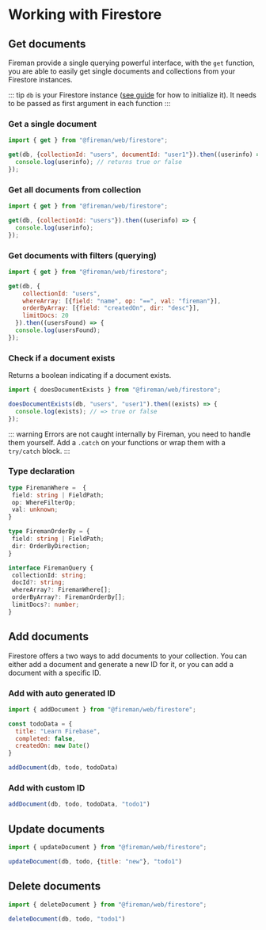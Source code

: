 # Working with Firestore

## Get documents

Fireman provide a single querying powerful interface, with the `get` function, you are able to easily get single documents and collections from your Firestore instances.

::: tip
`db` is your Firestore instance ([see guide](/guide/#initializing-firestore) for how to initialize it). It needs to be passed as first argument in each function
:::

### Get a single document

```js
import { get } from "@fireman/web/firestore";

get(db, {collectionId: "users", documentId: "user1"}).then((userinfo) => {
  console.log(userinfo); // returns true or false
});
```

### Get all documents from collection

```js
import { get } from "@fireman/web/firestore";

get(db, {collectionId: "users"}).then((userinfo) => {
  console.log(userinfo);
});
```

### Get documents with filters (querying)

```js
import { get } from "@fireman/web/firestore";

get(db, {
    collectionId: "users",
    whereArray: [{field: "name", op: "==", val: "fireman"}],
    orderByArray: [{field: "createdOn", dir: "desc"}],
    limitDocs: 20
  }).then((usersFound) => {
  console.log(usersFound);
});
```

### Check if a document exists

Returns a boolean indicating if a document exists.

```js
import { doesDocumentExists } from "@fireman/web/firestore";

doesDocumentExists(db, "users", "user1").then((exists) => {
  console.log(exists); // => true or false
});
```

::: warning
Errors are not caught internally by Fireman, you need to handle them yourself. Add a `.catch` on your functions or wrap them with a `try/catch` block.
:::

### Type declaration

```ts
type FiremanWhere =  {
 field: string | FieldPath;
 op: WhereFilterOp;
 val: unknown;
}

type FiremanOrderBy = {
 field: string | FieldPath;
 dir: OrderByDirection;
}

interface FiremanQuery {
 collectionId: string;
 docId?: string;
 whereArray?: FiremanWhere[];
 orderByArray?: FiremanOrderBy[];
 limitDocs?: number;
}
```

## Add documents

Firestore offers a two ways to add documents to your collection. You can either add a document and generate a new ID for it, or you can add a document with a specific ID.

### Add with auto generated ID

```js
import { addDocument } from "@fireman/web/firestore";

const todoData = {
  title: "Learn Firebase",
  completed: false,
  createdOn: new Date()
}

addDocument(db, todo, todoData)
```

### Add with custom ID

```js
addDocument(db, todo, todoData, "todo1")
```

## Update documents

```js
import { updateDocument } from "@fireman/web/firestore";

updateDocument(db, todo, {title: "new"}, "todo1")
```

## Delete documents

```js
import { deleteDocument } from "@fireman/web/firestore";

deleteDocument(db, todo, "todo1")
```
